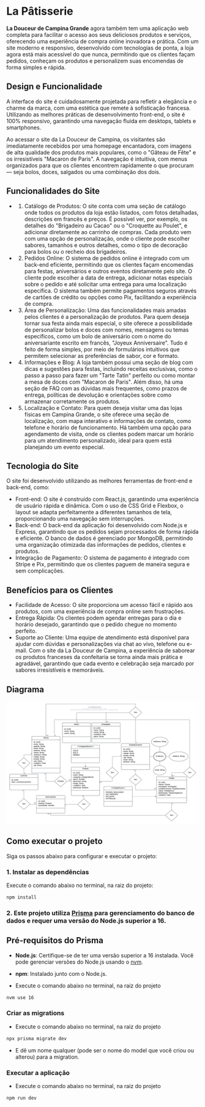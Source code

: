 # La Pâtisserie

**La Douceur de Campina Grande** agora também tem uma aplicação web completa para facilitar o acesso aos seus deliciosos produtos e serviços, oferecendo uma experiência de compra online inovadora e prática. Com um site moderno e responsivo, desenvolvido com tecnologias de ponta, a loja agora está mais acessível do que nunca, permitindo que os clientes façam pedidos, conheçam os produtos e personalizem suas encomendas de forma simples e rápida.

## Design e Funcionalidade
A interface do site é cuidadosamente projetada para refletir a elegância e o charme da marca, com uma estética que remete à sofisticação francesa. Utilizando as melhores práticas de desenvolvimento front-end, o site é 100% responsivo, garantindo uma navegação fluida em desktops, tablets e smartphones.

Ao acessar o site da La Douceur de Campina, os visitantes são imediatamente recebidos por uma homepage encantadora, com imagens de alta qualidade dos produtos mais populares, como o "Gâteau de Fête" e os irresistíveis "Macaron de Paris". A navegação é intuitiva, com menus organizados para que os clientes encontrem rapidamente o que procuram — seja bolos, doces, salgados ou uma combinação dos dois.

## Funcionalidades do Site
- 1. Catálogo de Produtos: O site conta com uma seção de catálogo onde todos os produtos da loja estão listados, com fotos detalhadas, descrições em francês e preços. É possível ver, por exemplo, os detalhes do "Brigadeiro au Cacao" ou o "Croquette au Poulet", e adicionar diretamente ao carrinho de compras. Cada produto vem com uma opção de personalização, onde o cliente pode escolher sabores, tamanhos e outros detalhes, como o tipo de decoração para bolos ou o recheio dos brigadeiros.

- 2. Pedidos Online: O sistema de pedidos online é integrado com um back-end eficiente, permitindo que os clientes façam encomendas para festas, aniversários e outros eventos diretamente pelo site. O cliente pode escolher a data de entrega, adicionar notas especiais sobre o pedido e até solicitar uma entrega para uma localização específica. O sistema também permite pagamentos seguros através de cartões de crédito ou opções como Pix, facilitando a experiência de compra.

- 3. Área de Personalização: Uma das funcionalidades mais amadas pelos clientes é a personalização de produtos. Para quem deseja tornar sua festa ainda mais especial, o site oferece a possibilidade de personalizar bolos e doces com nomes, mensagens ou temas específicos, como um bolo de aniversário com o nome do aniversariante escrito em francês, "Joyeux Anniversaire". Tudo é feito de forma simples, por meio de formulários intuitivos que permitem selecionar as preferências de sabor, cor e formato.

- 4. Informações e Blog: A loja também possui uma seção de blog com dicas e sugestões para festas, incluindo receitas exclusivas, como o passo a passo para fazer um "Tarte Tatin" perfeito ou como montar a mesa de doces com "Macaron de Paris". Além disso, há uma seção de FAQ com as dúvidas mais frequentes, como prazos de entrega, políticas de devolução e orientações sobre como armazenar corretamente os produtos.

- 5. Localização e Contato: Para quem deseja visitar uma das lojas físicas em Campina Grande, o site oferece uma seção de localização, com mapa interativo e informações de contato, como telefone e horário de funcionamento. Há também uma opção para agendamento de visita, onde os clientes podem marcar um horário para um atendimento personalizado, ideal para quem está planejando um evento especial.

## Tecnologia do Site
O site foi desenvolvido utilizando as melhores ferramentas de front-end e back-end, como:

- Front-end: O site é construído com React.js, garantindo uma experiência de usuário rápida e dinâmica. Com o uso de CSS Grid e Flexbox, o layout se adapta perfeitamente a diferentes tamanhos de tela, proporcionando uma navegação sem interrupções.
- Back-end: O back-end da aplicação foi desenvolvido com Node.js e Express, garantindo que os pedidos sejam processados de forma rápida e eficiente. O banco de dados é gerenciado por MongoDB, permitindo uma organização otimizada das informações de pedidos, clientes e produtos.
- Integração de Pagamento: O sistema de pagamento é integrado com Stripe e Pix, permitindo que os clientes paguem de maneira segura e sem complicações.

## Benefícios para os Clientes

- Facilidade de Acesso: O site proporciona um acesso fácil e rápido aos produtos, com uma experiência de compra online sem frustrações.
- Entrega Rápida: Os clientes podem agendar entregas para o dia e horário desejado, garantindo que o pedido chegue no momento perfeito.
- Suporte ao Cliente: Uma equipe de atendimento está disponível para ajudar com dúvidas e personalizações via chat ao vivo, telefone ou e-mail.
Com o site da La Douceur de Campina, a experiência de saborear os produtos franceses da confeitaria se torna ainda mais prática e agradável, garantindo que cada evento e celebração seja marcado por sabores irresistíveis e memoráveis.


## Diagrama 

![Modelo Banco de Dados do Prisma](./src/utils/imgs/ModeloDBPrisma.png)

## Como executar o projeto

Siga os passos abaixo para configurar e executar o projeto:

### 1. Instalar as dependências
Execute o comando abaixo no terminal, na raiz do projeto:

```bash
npm install
```

### 2. Este projeto utiliza [Prisma](https://www.prisma.io/) para gerenciamento do banco de dados e requer uma versão do Node.js superior a 16.

## Pré-requisitos do Prisma

- **Node.js**: Certifique-se de ter uma versão superior a 16 instalada. Você pode gerenciar versões do Node.js usando o [nvm](https://github.com/nvm-sh/nvm).
- **npm**: Instalado junto com o Node.js.

- Execute o comando abaixo no terminal, na raiz do projeto

```bash
nvm use 16
```

### Criar as migrations

- Execute o comando abaixo no terminal, na raiz do projeto

```bash
npx prisma migrate dev
```

- E dê um nome qualquer (pode ser o nome do model que você criou ou alterou) para a migration.

### Executar a aplicação

- Execute o comando abaixo no terminal, na raiz do projeto

```bash
npm run dev
```
